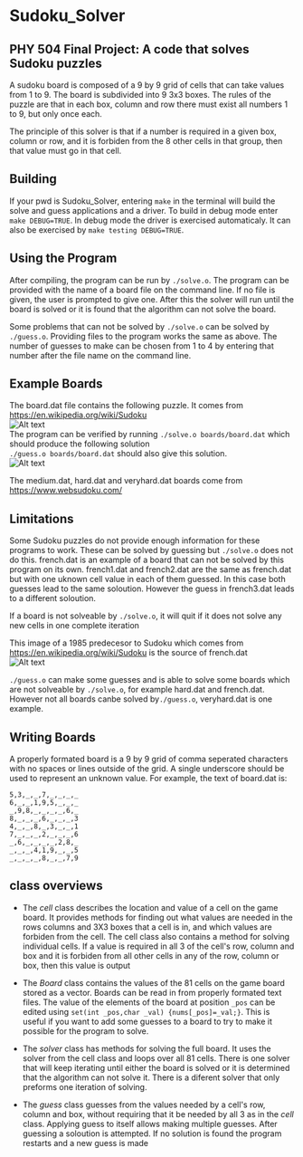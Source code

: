# Sudoku_Solver
## PHY 504 Final Project: A code that solves Sudoku puzzles

A sudoku board is composed of a 9 by 9 grid of cells that can take values
from 1 to 9. The board is subdivided into 9 3x3 boxes. The rules of the 
puzzle are that in each box, column and row there must exist all numbers 
1 to 9, but only once each. 

The principle of this solver is that if a number is required in a given box,
column or row, and it is forbiden from the 8 other cells in that group,
then that value must go in that cell.


## Building
If your pwd is Sudoku_Solver, entering `make` in the terminal will build the solve and guess applications and a driver. 
To build in debug mode enter `make DEBUG=TRUE`. In debug mode the driver is exercised automaticaly. It can also be exercised by `make testing DEBUG=TRUE`.


## Using the Program
After compiling, the program can be run by `./solve.o`. The program can be provided 
with the name of a board file on the command line. If no file is given, the user
is prompted to give one. After this the solver will run until the board is solved 
or it is found that the algorithm can not solve the board. 

Some problems that can not be solved by `./solve.o` can be solved by `./guess.o`. Providing files to the program works the same as above.
The number of guesses to make can be chosen from 1 to 4 by entering that number after the file name on the command line.



## Example Boards
The board.dat file contains the following puzzle. It comes from https://en.wikipedia.org/wiki/Sudoku<br/>
![Alt text](https://upload.wikimedia.org/wikipedia/commons/thumb/e/e0/Sudoku_Puzzle_by_L2G-20050714_standardized_layout.svg/250px-Sudoku_Puzzle_by_L2G-20050714_standardized_layout.svg.png "Example") <br/>
The program can be verified by running `./solve.o boards/board.dat` which should produce the following solution<br/>
`./guess.o boards/board.dat` should also give this solution.<br/>
![Alt text](https://upload.wikimedia.org/wikipedia/commons/thumb/1/12/Sudoku_Puzzle_by_L2G-20050714_solution_standardized_layout.svg/250px-Sudoku_Puzzle_by_L2G-20050714_solution_standardized_layout.svg.png "Solved")

The medium.dat, hard.dat and veryhard.dat boards come from https://www.websudoku.com/


## Limitations
Some Sudoku puzzles do not provide enough information for these programs to work.
These can be solved by guessing but `./solve.o` does not do this.
french.dat is an example of a board that can not be solved by this program on its own. french1.dat and french2.dat
are the same as french.dat but with one uknown cell value in each of them guessed. In this case
both guesses lead to the same soloution. However the guess in french3.dat leads to
a different soloution.

If a board is not solveable by `./solve.o`, it will quit if it does not solve any
new cells in one complete iteration

This image of a 1985 predecesor to Sudoku which comes from https://en.wikipedia.org/wiki/Sudoku is the source of french.dat<br/>
![Alt text](https://upload.wikimedia.org/wikipedia/commons/6/6f/Sudoku.jpg "French")<br/>

`./guess.o` can make some guesses and is able to solve some boards which are not solveable by `./solve.o`, for example hard.dat and french.dat. 
However not all boards canbe solved by`./guess.o`, veryhard.dat is one example.

## Writing Boards
A properly formated board is a 9 by 9 grid of comma seperated characters with no spaces or lines outside of the grid. 
A single underscore should be used to represent an unknown value. For example, the text of board.dat is:

`5,3,_,_,7,_,_,_,_`<br/>
`6,_,_,1,9,5,_,_,_`<br/>
`_,9,8,_,_,_,_,6,_`<br/>
`8,_,_,_,6,_,_,_,3`<br/>
`4,_,_,8,_,3,_,_,1`<br/>
`7,_,_,_,2,_,_,_,6`<br/>
`_,6,_,_,_,_,2,8,_`<br/>
`_,_,_,4,1,9,_,_,5`<br/>
`_,_,_,_,8,_,_,7,9`<br/>



## class overviews
* The  *cell* class describes the location and value of a cell on the game board.
It provides methods for finding out what values are needed in the rows columns
and 3X3 boxes that a cell is in, and which values are forbiden from the cell.
The cell class also contains a method for solving individual cells. If a value is
required in all 3 of the cell's row, column and box and it is forbiden from all 
other cells in any of the row, column or box, then this value is output 


* The *Board* class contains the values of the 81 cells on the game board stored as a vector.
Boards can be read in from properly formated text files. The value of the elements of the board at position `_pos` can be edited using `set(int _pos,char _val) {nums[_pos]=_val;}`. This is useful if you want to add some guesses to a board to try to make it possible for the program to solve.


* The *solver* class has methods for solving the full board. It uses the solver from
the cell class and loops over all 81 cells. There is one solver that will keep
iterating until either the board is solved or it is determined that the algorithm
can not solve it. There is a diferent solver that only preforms one iteration of
solving.

* The *guess* class guesses from the values needed by a cell's row, column and box, without requiring that it be needed by 
all 3 as in the *cell* class. Applying guess to itself allows making multiple guesses. After guessing a soloution is attempted.
If no solution is found the program restarts and a new guess is made

